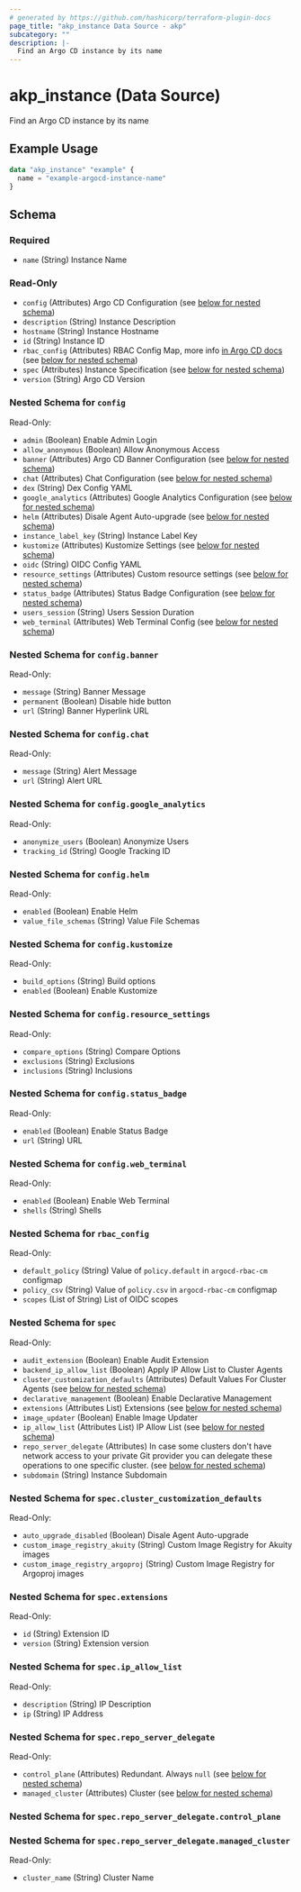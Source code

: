 ```yaml
---
# generated by https://github.com/hashicorp/terraform-plugin-docs
page_title: "akp_instance Data Source - akp"
subcategory: ""
description: |-
  Find an Argo CD instance by its name
---
```


# akp_instance (Data Source)

Find an Argo CD instance by its name

## Example Usage

```terraform
data "akp_instance" "example" {
  name = "example-argocd-instance-name"
}
```

<!-- schema generated by tfplugindocs -->
## Schema

### Required

- `name` (String) Instance Name

### Read-Only

- `config` (Attributes) Argo CD Configuration (see [below for nested schema](#nestedatt--config))
- `description` (String) Instance Description
- `hostname` (String) Instance Hostname
- `id` (String) Instance ID
- `rbac_config` (Attributes) RBAC Config Map, more info [in Argo CD docs](https://argo-cd.readthedocs.io/en/stable/operator-manual/rbac/) (see [below for nested schema](#nestedatt--rbac_config))
- `spec` (Attributes) Instance Specification (see [below for nested schema](#nestedatt--spec))
- `version` (String) Argo CD Version

<a id="nestedatt--config"></a>
### Nested Schema for `config`

Read-Only:

- `admin` (Boolean) Enable Admin Login
- `allow_anonymous` (Boolean) Allow Anonymous Access
- `banner` (Attributes) Argo CD Banner Configuration (see [below for nested schema](#nestedatt--config--banner))
- `chat` (Attributes) Chat Configuration (see [below for nested schema](#nestedatt--config--chat))
- `dex` (String) Dex Config YAML
- `google_analytics` (Attributes) Google Analytics Configuration (see [below for nested schema](#nestedatt--config--google_analytics))
- `helm` (Attributes) Disale Agent Auto-upgrade (see [below for nested schema](#nestedatt--config--helm))
- `instance_label_key` (String) Instance Label Key
- `kustomize` (Attributes) Kustomize Settings (see [below for nested schema](#nestedatt--config--kustomize))
- `oidc` (String) OIDC Config YAML
- `resource_settings` (Attributes) Custom resource settings (see [below for nested schema](#nestedatt--config--resource_settings))
- `status_badge` (Attributes) Status Badge Configuration (see [below for nested schema](#nestedatt--config--status_badge))
- `users_session` (String) Users Session Duration
- `web_terminal` (Attributes) Web Terminal Config (see [below for nested schema](#nestedatt--config--web_terminal))

<a id="nestedatt--config--banner"></a>
### Nested Schema for `config.banner`

Read-Only:

- `message` (String) Banner Message
- `permanent` (Boolean) Disable hide button
- `url` (String) Banner Hyperlink URL


<a id="nestedatt--config--chat"></a>
### Nested Schema for `config.chat`

Read-Only:

- `message` (String) Alert Message
- `url` (String) Alert URL


<a id="nestedatt--config--google_analytics"></a>
### Nested Schema for `config.google_analytics`

Read-Only:

- `anonymize_users` (Boolean) Anonymize Users
- `tracking_id` (String) Google Tracking ID


<a id="nestedatt--config--helm"></a>
### Nested Schema for `config.helm`

Read-Only:

- `enabled` (Boolean) Enable Helm
- `value_file_schemas` (String) Value File Schemas


<a id="nestedatt--config--kustomize"></a>
### Nested Schema for `config.kustomize`

Read-Only:

- `build_options` (String) Build options
- `enabled` (Boolean) Enable Kustomize


<a id="nestedatt--config--resource_settings"></a>
### Nested Schema for `config.resource_settings`

Read-Only:

- `compare_options` (String) Compare Options
- `exclusions` (String) Exclusions
- `inclusions` (String) Inclusions


<a id="nestedatt--config--status_badge"></a>
### Nested Schema for `config.status_badge`

Read-Only:

- `enabled` (Boolean) Enable Status Badge
- `url` (String) URL


<a id="nestedatt--config--web_terminal"></a>
### Nested Schema for `config.web_terminal`

Read-Only:

- `enabled` (Boolean) Enable Web Terminal
- `shells` (String) Shells



<a id="nestedatt--rbac_config"></a>
### Nested Schema for `rbac_config`

Read-Only:

- `default_policy` (String) Value of `policy.default` in `argocd-rbac-cm` configmap
- `policy_csv` (String) Value of `policy.csv` in `argocd-rbac-cm` configmap
- `scopes` (List of String) List of OIDC scopes


<a id="nestedatt--spec"></a>
### Nested Schema for `spec`

Read-Only:

- `audit_extension` (Boolean) Enable Audit Extension
- `backend_ip_allow_list` (Boolean) Apply IP Allow List to Cluster Agents
- `cluster_customization_defaults` (Attributes) Default Values For Cluster Agents (see [below for nested schema](#nestedatt--spec--cluster_customization_defaults))
- `declarative_management` (Boolean) Enable Declarative Management
- `extensions` (Attributes List) Extensions (see [below for nested schema](#nestedatt--spec--extensions))
- `image_updater` (Boolean) Enable Image Updater
- `ip_allow_list` (Attributes List) IP Allow List (see [below for nested schema](#nestedatt--spec--ip_allow_list))
- `repo_server_delegate` (Attributes) In case some clusters don't have network access to your private Git provider you can delegate these operations to one specific cluster. (see [below for nested schema](#nestedatt--spec--repo_server_delegate))
- `subdomain` (String) Instance Subdomain

<a id="nestedatt--spec--cluster_customization_defaults"></a>
### Nested Schema for `spec.cluster_customization_defaults`

Read-Only:

- `auto_upgrade_disabled` (Boolean) Disale Agent Auto-upgrade
- `custom_image_registry_akuity` (String) Custom Image Registry for Akuity images
- `custom_image_registry_argoproj` (String) Custom Image Registry for Argoproj images


<a id="nestedatt--spec--extensions"></a>
### Nested Schema for `spec.extensions`

Read-Only:

- `id` (String) Extension ID
- `version` (String) Extension version


<a id="nestedatt--spec--ip_allow_list"></a>
### Nested Schema for `spec.ip_allow_list`

Read-Only:

- `description` (String) IP Description
- `ip` (String) IP Address


<a id="nestedatt--spec--repo_server_delegate"></a>
### Nested Schema for `spec.repo_server_delegate`

Read-Only:

- `control_plane` (Attributes) Redundant. Always `null` (see [below for nested schema](#nestedatt--spec--repo_server_delegate--control_plane))
- `managed_cluster` (Attributes) Cluster (see [below for nested schema](#nestedatt--spec--repo_server_delegate--managed_cluster))

<a id="nestedatt--spec--repo_server_delegate--control_plane"></a>
### Nested Schema for `spec.repo_server_delegate.control_plane`


<a id="nestedatt--spec--repo_server_delegate--managed_cluster"></a>
### Nested Schema for `spec.repo_server_delegate.managed_cluster`

Read-Only:

- `cluster_name` (String) Cluster Name


